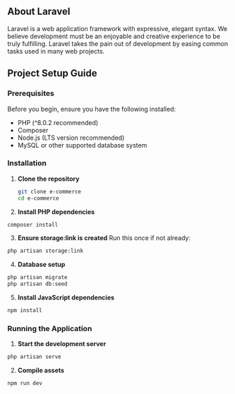 ## About Laravel

Laravel is a web application framework with expressive, elegant syntax. We believe development must be an enjoyable and creative experience to be truly fulfilling. Laravel takes the pain out of development by easing common tasks used in many web projects.

## Project Setup Guide

### Prerequisites

Before you begin, ensure you have the following installed:
- PHP (^8.0.2 recommended)
- Composer
- Node.js (LTS version recommended)
- MySQL or other supported database system

### Installation

1. **Clone the repository**
   ```bash
   git clone e-commerce
   cd e-commerce
   ```

2. **Install PHP dependencies**

```bash
composer install
```

3. **Ensure storage:link is created**
Run this once if not already:

```bash
php artisan storage:link
```

4. **Database setup**

```bash
php artisan migrate
php artisan db:seed
```

5. **Install JavaScript dependencies**

```bash
npm install
```

### Running the Application

1. **Start the development server**

```bash
php artisan serve
```

2. **Compile assets**

```bash
npm run dev
```
